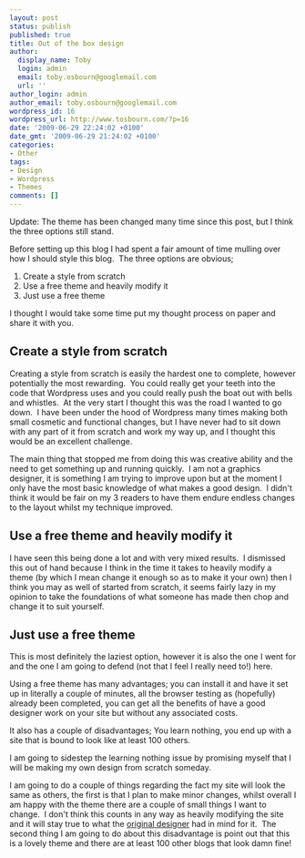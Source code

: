 ```yaml
---
layout: post
status: publish
published: true
title: Out of the box design
author:
  display_name: Toby
  login: admin
  email: toby.osbourn@googlemail.com
  url: ''
author_login: admin
author_email: toby.osbourn@googlemail.com
wordpress_id: 16
wordpress_url: http://www.tosbourn.com/?p=16
date: '2009-06-29 22:24:02 +0100'
date_gmt: '2009-06-29 21:24:02 +0100'
categories:
- Other
tags:
- Design
- Wordpress
- Themes
comments: []
---
```

<p>Update: The theme has been changed many time since this post, but I think the three options still stand.</p>
<p>Before setting up this blog I had spent a fair amount of time mulling over how I should style this blog.  The three options are obvious;</p>
<ol>
<li>Create a style from scratch</li>
<li>Use a free theme and heavily modify it</li>
<li>Just use a free theme</li>
</ol>
<p>I thought I would take some time put my thought process on paper and share it with you.</p>
<h2>Create a style from scratch</h2>
<p>Creating a style from scratch is easily the hardest one to complete, however potentially the most rewarding.  You could really get your teeth into the code that Wordpress uses and you could really push the boat out with bells and whistles.  At the very start I thought this was the road I wanted to go down.  I have been under the hood of Wordpress many times making both small cosmetic and functional changes, but I have never had to sit down with any part of it from scratch and work my way up, and I thought this would be an excellent challenge.</p>
<p>The main thing that stopped me from doing this was creative ability and the need to get something up and running quickly.  I am not a graphics designer, it is something I am trying to improve upon but at the moment I only have the most basic knowledge of what makes a good design.  I didn't think it would be fair on my 3 readers to have them endure endless changes to the layout whilst my technique improved.</p>
<h2>Use a free theme and heavily modify it</h2>
<p>I have seen this being done a lot and with very mixed results.  I dismissed this out of hand because I think in the time it takes to heavily modify a theme (by which I mean change it enough so as to make it your own) then I think you may as well of started from scratch, it seems fairly lazy in my opinion to take the foundations of what someone has made then chop and change it to suit yourself.</p>
<h2>Just use a free theme</h2>
<p>This is most definitely the laziest option, however it is also the one I went for and the one I am going to defend (not that I feel I really need to!) here.</p>
<p>Using a free theme has many advantages; you can install it and have it set up in literally a couple of minutes, all the browser testing as (hopefully) already been completed, you can get all the benefits of have a good designer work on your site but without any associated costs.</p>
<p>It also has a couple of disadvantages; You learn nothing, you end up with a site that is bound to look like at least 100 others.</p>
<p>I am going to sidestep the learning nothing issue by promising myself that I will be making my own design from scratch someday.</p>
<p>I am going to do a couple of things regarding the fact my site will look the same as others, the first is that I plan to make minor changes, whilst overall I am happy with the theme there are a couple of small things I want to change.  I don't think this counts in any way as heavily modifying the site and it will stay true to what the <a href="http://students.info.uaic.ro/~andrei.luca/">original designer</a> had in mind for it.  The second thing I am going to do about this disadvantage is point out that this is a lovely theme and there are at least 100 other blogs that look damn fine!</p>
